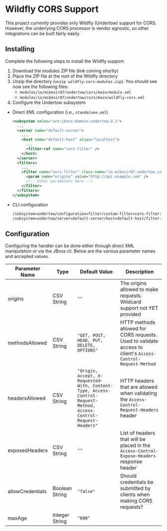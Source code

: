 # Wildfly CORS Support

This project _currently_ provides only Wildfly (Undertow) support for CORS.  However, the underlying CORS processor is vendor agnostic, so other integrations can be built fairly easily.

## Installing

Complete the following steps to install the Wildfly support.

1. Download the modules ZIP file (link coming shortly)
2. Place the ZIP file at the root of the Wildfly directory
3. Unzip the directory (`unzip wildfly-cors-modules.zip`). You should see now see the following files:
   - `modules/io/mikesir87/undertow/cors/main/module.xml`
   - `modules/io/mikesir87/undertow/cors/main/wildfly-cors.xml`
4. Configure the Undertow subsystem
  - Direct XML configuration (i.e., `standalone.xml`)
    ```xml
    <subsystem xmlns="urn:jboss:domain:undertow:3.1">
      ...
      <server name="default-server">
        ...
        <host name="default-host" alias="localhost">
          ...
          <filter-ref name="cors-filter" />
        </host>
      </server>
      <filters>
        ...
        <filter name="cors-filter" class-name="io.mikesir87.undertow.cors.CorsHandler" module="io.mikesir87.undertow.cors">
          <param name="origins" value="http://api.example.com" />
          <!-- Other parameters here -->
        </filter>
      </filters>
    </subsystem>
    ```
  - CLI configuration
    ```bash
    /subsystem=undertow/configuration=filter/custom-filter=cors-filter:add(class-name=io.mikesir87.wildfly.undertow.cors.CorsHandler, module=io.mikesir87.undertow.cors)
    /subsystem=undertow/server=default-server/host=default-host/filter-ref=cors-filter:add()
    ```


## Configuration

Configuring the handler can be done either through direct XML manipulation or via the JBoss cli.  Below are the various parameter names and accepted values.

| Parameter Name   | Type           | Default Value                                                                                                     | Description                                                                                                 |
|------------------|----------------|-------------------------------------------------------------------------------------------------------------------|-------------------------------------------------------------------------------------------------------------|
| origins          | CSV String     | `""`                                                                                                              | The origins allowed to make requests. Wildcard support not YET provided                                     |
| methodsAllowed   | CSV String     | `"GET, POST, HEAD, PUT, DELETE, OPTIONS"`                                                                         | HTTP methods allowed for CORS requests. Used to validate access to client's `Access-Control-Request-Method` |
| headersAllowed   | CSV String     | `"Origin, Accept, X-Requested-With, Content-Type, Access-Control-Request-Method, Access-Control-Request-Headers"` | HTTP headers that are allowed when validating the `Access-Control-Request-Headers` header                   |
| exposedHeaders   | CSV String     | `""`                                                                                                              | List of headers that will be placed in the `Access-Control-Expose-Headers` response header                  |
| allowCredentials | Boolean String | `"false"`                                                                                                         | Should credentials be submitted by clients when making CORS requests?                                       |
| maxAge           | Integer String | `"600"`                                                                                                           |                                                                                                             |
